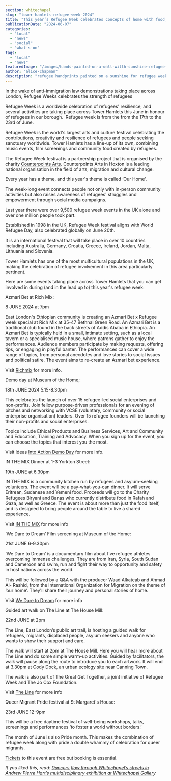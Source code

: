 ```yaml
---
section: whitechapel
slug: "tower-hamlets-refugee-week-2024"
title: "This year’s Refugee Week celebrates concepts of home with food, film, and music events across Tower Hamlets."
publicationDate: "2024-06-07"
categories: 
  - "local"
  - "news"
  - "social"
  - "what-s-on"
tags: 
  - "local"
  - "news"
featuredImage: "/images/hands-painted-on-a-wall-witth-sunshine-refugee-week-tower-hamlets.jpg"
author: "alice-chapman"
description: "refugee handprints painted on a sunshine for refugee week in Tower Hamlets"
---
```


In the wake of anti-immigration law demonstrations taking place across London, Refugee Weeks celebrates the strength of refugees

Refugee Week is a worldwide celebration of refugees' resilience, and several activities are taking place across Tower Hamlets this June in honour of refugees in our borough.  Refugee week is from the from the 17th to the 23rd of June.

Refugee Week is the world's largest arts and culture festival celebrating the contributions, creativity and resilience of refugees and people seeking sanctuary worldwide. Tower Hamlets has a line-up of its own, combining music events, film screenings and community food created by refugees. 

The Refugee Week festival is a partnership project that is organised by the charity [Counterpoints Arts](https://counterpoints.org.uk/). Counterpoints Arts in Hoxton is a leading national organisation in the field of arts, migration and cultural change. 

Every year has a theme, and this year's theme is called ‘Our Home’.

The week-long event connects people not only with in-person community activities but also raises awareness of refugees' struggles and empowerment through social media campaigns. 

Last year there were over 9,500 refugee week events in the UK alone and over one million people took part.

Established in 1998 in the UK, Refugee Week festival aligns with World Refugee Day, also celebrated globally on June 20th.

It is an international festival that will take place in over 10 countries including Australia, Germany, Croatia, Greece, Ireland, Jordan, Malta, Lithuania and Slovenia. 

Tower Hamlets has one of the most multicultural populations in the UK, making the celebration of refugee involvement in this area particularly pertinent. 

Here are some events taking place across Tower Hamlets that you can get involved in during (and in the lead up to) this year's refugee week: 

Azmari Bet at Rich Mix:

8 JUNE 2024 at 7pm

East London's Ethiopian community is creating an Azmari Bet x Refugee week special at Rich Mix at 35-47 Bethnal Green Road. An Azmari Bet is a traditional club found in the back streets of Addis Ababa in Ethiopia. An Azmari Bet is typically held in a small, intimate setting, such as a local tavern or a specialised music house, where patrons gather to enjoy the performances. Audience members participate by making requests, offering tips, or engaging in playful banter. The performances can cover a wide range of topics, from personal anecdotes and love stories to social issues and political satire. The event aims to re-create an Azmari bet experience. 

Visit [Richmix](https://richmix.org.uk/events/azmari-bet/) for more info.

Demo day at Museum of the Home;

18th JUNE 2024 5.15-8.30pm 

This celebrates the launch of over 15 refugee-led social enterprises and non-profits. Join fellow purpose-driven professionals for an evening of pitches and networking with VCSE (voluntary, community or social enterprise organisation) leaders. Over 15 refugee founders will be launching their non-profits and social enterprises. 

Topics include Ethical Products and Business Services, Art and Community and Education, Training and Advocacy. When you sign up for the event, you can choose the topics that interest you the most.

Visit Ideas [Into Action Demo Day](https://www.eventbrite.co.uk/e/ideas-into-action-demo-day-2024-tickets-890906183377) for more info.

IN THE MIX Dinner at 1-3 Yorkton Street:

19th JUNE at 6.30pm 

IN THE MIX is a community kitchen run by refugees and asylum-seeking volunteers. The event will be a pay-what-you-can dinner. It will serve Eritrean, Sudanese and Yemeni food. Proceeds will go to the Charity Refugees Biryani and Banas who currently distribute food in Rafah and Gaza, as well as Greece. The event is about more than just the food itself, and is designed to bring people around the table to live a shared experience. 

Visit [IN THE MIX](https://www.eventbrite.co.uk/e/in-the-mix-supper-club-tickets-912605807537?aff=oddtdtcreator) for more info

‘We Dare to Dream’ Film screening at Museum of the Home:

21st JUNE 6-9.30pm

‘We Dare to Dream’ is a documentary film about five refugee athletes overcoming immense challenges. They are from Iran, Syria, South Sudan and Cameroon and swim, run and fight their way to opportunity and safety in host nations across the world. 

This will be followed by a Q&A with the producer Waad Alkateab and Ahmad Al- Rashid, from the International Organization for Migration on the theme of ‘our home’. They'll share their journey and personal stories of home.

Visit [We Dare to Dream](https://www.museumofthehome.org.uk/whats-on/events/we-dare-to-dream/) for more info 

Guided art walk on The Line at The House Mill:

22nd JUNE at 2pm 

The Line, East London’s public art trail, is hosting a guided walk for refugees, migrants, displaced people, asylum seekers and anyone who wants to show their support and care. 

The walk will start at 2pm at The House Mill. Here you will hear more about The Line and do some simple warm-up activities. Guided by facilitators, the walk will pause along the route to introduce you to each artwork. It will end at 3.30pm at Cody Dock, an urban ecology site near Canning Town. 

The walk is also part of The Great Get Together, a joint initiative of Refugee Week and The Jo Cox Foundation.

Visit [The Line](http://www.eventbrite.com/e/883269963237) for more info

Queer Migrant Pride festival at St Margaret's House:

23rd JUNE 12-9pm 

This will be a free daytime festival of well-being workshops, talks, screenings and performances ‘to foster a world without borders.’

The month of June is also Pride month. This makes the combination of refugee week along with pride a double whammy of celebration for queer migrants. 

[Tickets](https://www.stmargaretshouse.org.uk/events/queer-migrant-pride-fest-2024) to this event are free but booking is essential. 

_If you liked this, read: [Dancers flow through Whitechapel’s streets in Andrew Pierre Hart’s multidisciplinary exhibition at Whitechapel Galler](https://whitechapellondon.co.uk/andrew-pierre-hart-whitechapel-gallery-exhibition/)y_
